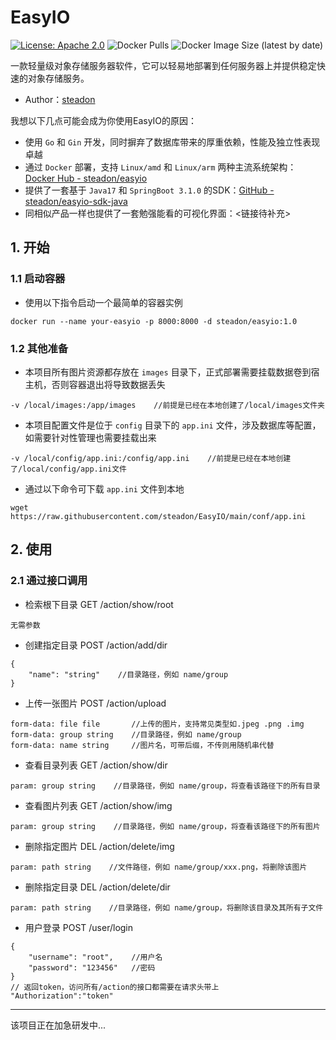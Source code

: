 # EasyIO

[![License: Apache 2.0](https://img.shields.io/badge/License-Apache%202.0-blue.svg)](https://opensource.org/licenses/Apache-2.0)
![Docker Pulls](https://img.shields.io/docker/pulls/steadon/easyio?color=green)
![Docker Image Size (latest by date)](https://img.shields.io/docker/image-size/steadon/easyio)

一款轻量级对象存储服务器软件，它可以轻易地部署到任何服务器上并提供稳定快速的对象存储服务。
- Author：[steadon](https://github.com/steadon)

我想以下几点可能会成为你使用EasyIO的原因：
- 使用 `Go` 和 `Gin` 开发，同时摒弃了数据库带来的厚重依赖，性能及独立性表现卓越
- 通过 `Docker` 部署，支持 `Linux/amd` 和 `Linux/arm` 两种主流系统架构：[Docker Hub - steadon/easyio](https://hub.docker.com/repository/docker/steadon/easyio/general)
- 提供了一套基于 `Java17` 和 `SpringBoot 3.1.0` 的SDK：[GitHub - steadon/easyio-sdk-java](https://github.com/steadon/easyio-sdk-java)
- 同相似产品一样也提供了一套勉强能看的可视化界面：<链接待补充>

## 1. 开始

### 1.1 启动容器

- 使用以下指令启动一个最简单的容器实例

```
docker run --name your-easyio -p 8000:8000 -d steadon/easyio:1.0
```

### 1.2 其他准备

- 本项目所有图片资源都存放在 `images` 目录下，正式部署需要挂载数据卷到宿主机，否则容器退出将导致数据丢失

```
-v /local/images:/app/images    //前提是已经在本地创建了/local/images文件夹
```

- 本项目配置文件是位于 `config` 目录下的 `app.ini` 文件，涉及数据库等配置，如需要针对性管理也需要挂载出来

```
-v /local/config/app.ini:/config/app.ini    //前提是已经在本地创建了/local/config/app.ini文件
```

- 通过以下命令可下载 `app.ini` 文件到本地

```
wget https://raw.githubusercontent.com/steadon/EasyIO/main/conf/app.ini
```

## 2. 使用

### 2.1 通过接口调用

- 检索根下目录 GET /action/show/root

```
无需参数
```

- 创建指定目录 POST /action/add/dir

```
{
    "name": "string"    //目录路径，例如 name/group
}
```

- 上传一张图片 POST /action/upload

```
form-data: file file       //上传的图片，支持常见类型如.jpeg .png .img
form-data: group string    //目录路径，例如 name/group
form-data: name string     //图片名，可带后缀，不传则用随机串代替
```

- 查看目录列表 GET /action/show/dir

```
param: group string    //目录路径，例如 name/group，将查看该路径下的所有目录
```

- 查看图片列表 GET /action/show/img

```
param: group string    //目录路径，例如 name/group，将查看该路径下的所有图片
```

- 删除指定图片 DEL /action/delete/img

```
param: path string    //文件路径，例如 name/group/xxx.png，将删除该图片
```

- 删除指定目录 DEL /action/delete/dir

```
param: path string    //目录路径，例如 name/group，将删除该目录及其所有子文件
```

- 用户登录 POST /user/login

```
{
    "username": "root",    //用户名
    "password": "123456"   //密码
}
// 返回token，访问所有/action的接口都需要在请求头带上 "Authorization":"token"
```

---

该项目正在加急研发中...
